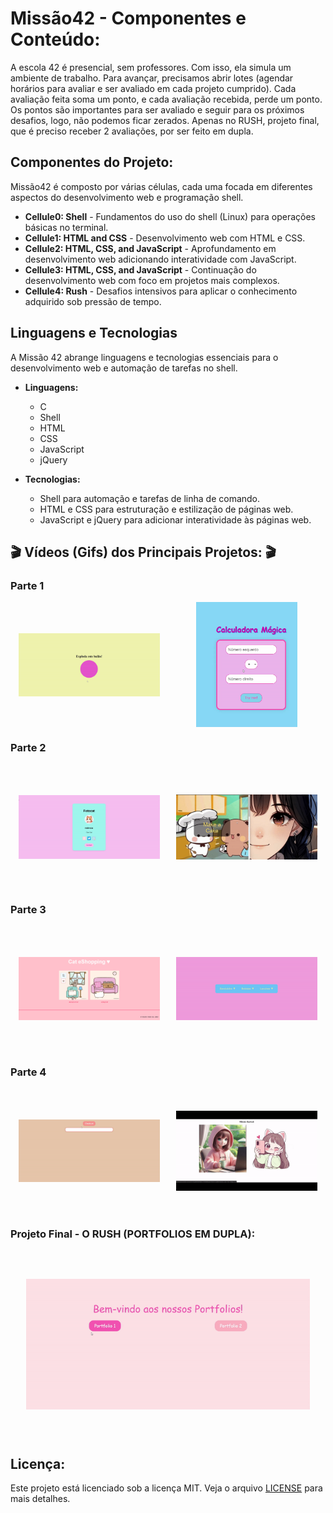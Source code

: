 # Missão42 - Componentes e Conteúdo:

A escola 42 é presencial, sem professores. Com isso, ela simula um ambiente de trabalho. Para avançar, precisamos abrir lotes (agendar horários para avaliar e ser avaliado em cada projeto cumprido). Cada avaliação feita soma um ponto, e cada avaliação recebida, perde um ponto. Os pontos são importantes para ser avaliado e seguir para os próximos desafios, logo, não podemos ficar zerados. Apenas no RUSH, projeto final, que é preciso  receber 2 avaliações, por ser feito em dupla.

## Componentes do Projeto:

Missão42 é composto por várias células, cada uma focada em diferentes aspectos do desenvolvimento web e programação shell.

- **Cellule0: Shell** - Fundamentos do uso do shell (Linux) para operações básicas no terminal.
- **Cellule1: HTML and CSS** - Desenvolvimento web com HTML e CSS.
- **Cellule2: HTML, CSS, and JavaScript** - Aprofundamento em desenvolvimento web adicionando interatividade com JavaScript.
- **Cellule3: HTML, CSS, and JavaScript** - Continuação do desenvolvimento web com foco em projetos mais complexos.
- **Cellule4: Rush** - Desafios intensivos para aplicar o conhecimento adquirido sob pressão de tempo.

## Linguagens e Tecnologias

A Missão 42 abrange linguagens e tecnologias essenciais para o desenvolvimento web e automação de tarefas no shell.

- **Linguagens:**
  - C
  - Shell
  - HTML
  - CSS
  - JavaScript
  - jQuery

- **Tecnologias:**
  - Shell para automação e tarefas de linha de comando.
  - HTML e CSS para estruturação e estilização de páginas web.
  - JavaScript e jQuery para adicionar interatividade às páginas web.


## 🎬 **Vídeos (Gifs) dos Principais Projetos:** 🎬

### Parte 1
<div style="display: flex; justify-content: space-around; align-items: center;">
  <img src="GIFS/BALAO.gif" width="45%" height="200px" style="object-fit: contain;"/>
  <img src="GIFS/CALC.gif" width="45%" height="200px" style="object-fit: contain;"/>
</div>

### Parte 2
<div style="display: flex; justify-content: space-around; align-items: center;">
  <img src="GIFS/CARD.gif" width="45%" height="200px" style="object-fit: contain;"/>
  <img src="GIFS/CINE.gif" width="45%" height="200px" style="object-fit: contain;"/>
</div>

### Parte 3
<div style="display: flex; justify-content: space-around; align-items: center;">
  <img src="GIFS/ECATSHOP.gif" width="45%" height="200px" style="object-fit: contain;"/>
  <img src="GIFS/LANCHO.gif" width="45%" height="200px" style="object-fit: contain;"/>
</div>

### Parte 4
<div style="display: flex; justify-content: space-around; align-items: center;">
  <img src="GIFS/PLANNER.gif" width="45%" height="200px" style="object-fit: contain;"/>
  <img src="GIFS/VMS.gif" width="45%" height="200px" style="object-fit: contain;"/>
</div>

### Projeto Final - O RUSH (PORTFOLIOS EM DUPLA):
<div style="display: flex; justify-content: space-around; align-items: center;">
  <img src="./RUSH.gif" width="90%" height="300px" style="object-fit: contain;"/>
</div> 

## Licença:

Este projeto está licenciado sob a licença MIT. Veja o arquivo [LICENSE](LICENSE) para mais detalhes.

